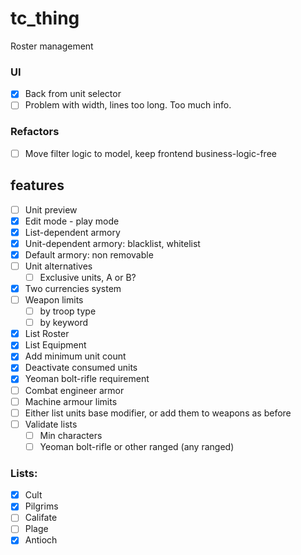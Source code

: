 # tc_thing

Roster management

### UI
- [x] Back from unit selector
- [ ] Problem with width, lines too long. Too much info.

### Refactors
- [ ] Move filter logic to model, keep frontend business-logic-free

## features
- [ ] Unit preview
- [x] Edit mode - play mode
- [x] List-dependent armory
- [x] Unit-dependent armory: blacklist, whitelist
- [x] Default armory: non removable
- [ ] Unit alternatives
  - [ ] Exclusive units, A or B?
- [x] Two currencies system
- [ ] Weapon limits
  - [ ] by troop type
  - [ ] by keyword
- [x] List Roster
- [x] List Equipment
- [x] Add minimum unit count
- [x] Deactivate consumed units
- [x] Yeoman bolt-rifle requirement
- [ ] Combat engineer armor
- [ ] Machine armour limits
- [ ] Either list units base modifier, or add them to weapons as before
- [ ] Validate lists
  - [ ] Min characters
  - [ ] Yeoman bolt-rifle or other ranged (any ranged)

### Lists:
- [x] Cult
- [x] Pilgrims
- [ ] Califate
- [ ] Plage
- [x] Antioch
